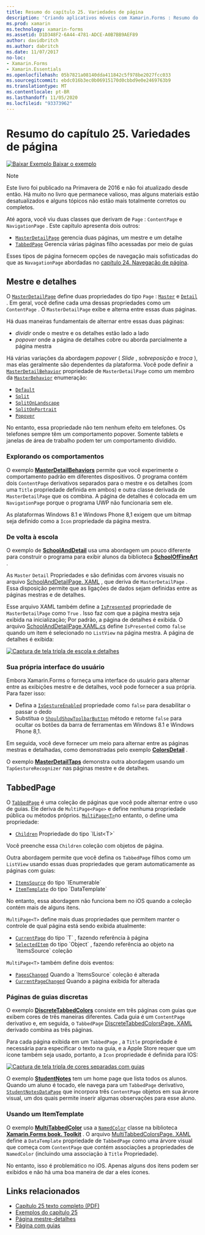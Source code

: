 ```yaml
---
title: Resumo do capítulo 25. Variedades de página
description: 'Criando aplicativos móveis com Xamarin.Forms : Resumo do capítulo 25. Variedades de página'
ms.prod: xamarin
ms.technology: xamarin-forms
ms.assetid: D1D348F2-6A44-4781-ADCE-A0B7BB9AEF89
author: davidbritch
ms.author: dabritch
ms.date: 11/07/2017
no-loc:
- Xamarin.Forms
- Xamarin.Essentials
ms.openlocfilehash: 05b7821a08140dda411842c5f978be2027fcc033
ms.sourcegitcommit: ebdc016b3ec0b06915170d0cbbd9e0e2469763b9
ms.translationtype: MT
ms.contentlocale: pt-BR
ms.lasthandoff: 11/05/2020
ms.locfileid: "93373962"
---
```

# <a name="summary-of-chapter-25-page-varieties"></a>Resumo do capítulo 25. Variedades de página

[![Baixar Exemplo](~/media/shared/download.png) Baixar o exemplo](https://github.com/xamarin/xamarin-forms-book-samples/tree/master/Chapter25)

> [!NOTE]
> Este livro foi publicado na Primavera de 2016 e não foi atualizado desde então. Há muito no livro que permanece valioso, mas alguns materiais estão desatualizados e alguns tópicos não estão mais totalmente corretos ou completos.

Até agora, você viu duas classes que derivam de `Page` : `ContentPage` e `NavigationPage` . Este capítulo apresenta dois outros:

- [`MasterDetailPage`](xref:Xamarin.Forms.MasterDetailPage) gerencia duas páginas, um mestre e um detalhe
- [`TabbedPage`](xref:Xamarin.Forms.TabbedPage) Gerencia várias páginas filho acessadas por meio de guias

Esses tipos de página fornecem opções de navegação mais sofisticadas do que as `NavagationPage` abordadas no [capítulo 24. Navegação de página](~/xamarin-forms/creating-mobile-apps-xamarin-forms/summaries/chapter24.md).

## <a name="master-and-detail"></a>Mestre e detalhes

O [`MasterDetailPage`](xref:Xamarin.Forms.MasterDetailPage) define duas propriedades do tipo `Page` : [`Master`](xref:Xamarin.Forms.MasterDetailPage.Master) e [`Detail`](xref:Xamarin.Forms.MasterDetailPage.Detail) . Em geral, você define cada uma dessas propriedades como um `ContentPage` . O `MasterDetailPage` exibe e alterna entre essas duas páginas.

Há duas maneiras fundamentais de alternar entre essas duas páginas:

- *dividir* onde o mestre e os detalhes estão lado a lado
- *popover* onde a página de detalhes cobre ou aborda parcialmente a página mestra

Há várias variações da abordagem *popover* ( *Slide* , *sobreposição* e *troca* ), mas elas geralmente são dependentes da plataforma. Você pode definir a [`MasterDetailBehavior`](xref:Xamarin.Forms.MasterDetailPage.MasterBehavior) propriedade de `MasterDetailPage` como um membro da [`MasterBehavior`](xref:Xamarin.Forms.MasterBehavior) enumeração:

- [`Default`](xref:Xamarin.Forms.MasterBehavior.Default)
- [`Split`](xref:Xamarin.Forms.MasterBehavior.Split)
- [`SplitOnLandscape`](xref:Xamarin.Forms.MasterBehavior.SplitOnLandscape)
- [`SplitOnPortrait`](xref:Xamarin.Forms.MasterBehavior.SplitOnPortrait)
- [`Popover`](xref:Xamarin.Forms.MasterBehavior.Popover)

No entanto, essa propriedade não tem nenhum efeito em telefones. Os telefones sempre têm um comportamento popover. Somente tablets e janelas de área de trabalho podem ter um comportamento dividido.

### <a name="exploring-the-behaviors"></a>Explorando os comportamentos

O exemplo [**MasterDetailBehaviors**](https://github.com/xamarin/xamarin-forms-book-samples/tree/master/Chapter25/MasterDetailBehaviors) permite que você experimente o comportamento padrão em diferentes dispositivos. O programa contém dois `ContentPage` derivativos separados para o mestre e os detalhes (com uma `Title` propriedade definida em ambos) e outra classe derivada de `MasterDetailPage` que os combina. A página de detalhes é colocada em um `NavigationPage` porque o programa UWP não funcionaria sem ele.

As plataformas Windows 8.1 e Windows Phone 8,1 exigem que um bitmap seja definido como a `Icon` propriedade da página mestra.

### <a name="back-to-school"></a>De volta à escola

O exemplo de [**SchoolAndDetail**](https://github.com/xamarin/xamarin-forms-book-samples/tree/master/Chapter25/SchoolAndDetail) usa uma abordagem um pouco diferente para construir o programa para exibir alunos da biblioteca [**SchoolOfFineArt**](https://github.com/xamarin/xamarin-forms-book-samples/tree/master/Libraries/SchoolOfFineArt) .

As `Master` `Detail` Propriedades e são definidas com árvores visuais no arquivo [SchoolAndDetailPage. XAML](https://github.com/xamarin/xamarin-forms-book-samples/blob/master/Chapter25/SchoolAndDetail/SchoolAndDetail/SchoolAndDetail/SchoolAndDetailPage.xaml) , que deriva de `MasterDetailPage` . Essa disposição permite que as ligações de dados sejam definidas entre as páginas mestras e de detalhes.

Esse arquivo XAML também define a [`IsPresented`](xref:Xamarin.Forms.MasterDetailPage.IsPresented) propriedade de `MasterDetailPage` como `True` . Isso faz com que a página mestra seja exibida na inicialização; Por padrão, a página de detalhes é exibida. O arquivo [SchoolAndDetailPage.XAML.cs](https://github.com/xamarin/xamarin-forms-book-samples/blob/master/Chapter25/SchoolAndDetail/SchoolAndDetail/SchoolAndDetail/SchoolAndDetailPage.xaml.cs) define `IsPresented` como `false` quando um item é selecionado no `ListView` na página mestra. A página de detalhes é exibida:

[![Captura de tela tripla de escola e detalhes](images/ch25fg09-small.png "Página de detalhes de um MasterDetailPage")](images/ch25fg09-large.png#lightbox "Página de detalhes de um MasterDetailPage")

### <a name="your-own-user-interface"></a>Sua própria interface do usuário

Embora Xamarin.Forms o forneça uma interface do usuário para alternar entre as exibições mestre e de detalhes, você pode fornecer a sua própria. Para fazer isso:

- Defina a [`IsGestureEnabled`](xref:Xamarin.Forms.MasterDetailPage.IsGestureEnabled) propriedade como `false` para desabilitar o passar o dedo
- Substitua o [`ShouldShowToolbarButton`](xref:Xamarin.Forms.MasterDetailPage.ShouldShowToolbarButton) método e retorne `false` para ocultar os botões da barra de ferramentas em Windows 8.1 e Windows Phone 8,1.

Em seguida, você deve fornecer um meio para alternar entre as páginas mestras e detalhadas, como demonstradas pelo exemplo [**ColorsDetail**](https://github.com/xamarin/xamarin-forms-book-samples/tree/master/Chapter25/ColorsDetails) .

O exemplo [**MasterDetailTaps**](https://github.com/xamarin/xamarin-forms-book-samples/tree/master/Chapter25/MasterDetailTaps) demonstra outra abordagem usando um `TapGestureRecognizer` nas páginas mestre e de detalhes.

## <a name="tabbedpage"></a>TabbedPage

O [`TabbedPage`](xref:Xamarin.Forms.TabbedPage) é uma coleção de páginas que você pode alternar entre o uso de guias. Ele deriva de `MultiPage<Page>` e define nenhuma propriedade pública ou métodos próprios. [`MultiPage<T>`](xref:Xamarin.Forms.MultiPage`1)no entanto, o define uma propriedade:

- [`Children`](xref:Xamarin.Forms.MultiPage`1.Children) Propriedade do tipo `IList<T>`

Você preenche essa `Children` coleção com objetos de página.

Outra abordagem permite que você defina os `TabbedPage` filhos como um `ListView` usando essas duas propriedades que geram automaticamente as páginas com guias:

- [`ItemsSource`](xref:Xamarin.Forms.MultiPage`1.ItemsSource) do tipo `IEnumerable`
- [`ItemTemplate`](xref:Xamarin.Forms.MultiPage`1.ItemTemplate) do tipo `DataTemplate`

No entanto, essa abordagem não funciona bem no iOS quando a coleção contém mais de alguns itens.

`MultiPage<T>` define mais duas propriedades que permitem manter o controle de qual página está sendo exibida atualmente:

- [`CurrentPage`](xref:Xamarin.Forms.MultiPage`1.CurrentPage) do tipo `T` , fazendo referência à página
- [`SelectedItem`](xref:Xamarin.Forms.MultiPage`1.SelectedItem) do tipo `Object` , fazendo referência ao objeto na `ItemsSource` coleção

`MultiPage<T>` também define dois eventos:

- [`PagesChanged`](xref:Xamarin.Forms.MultiPage`1.PagesChanged) Quando a `ItemsSource` coleção é alterada
- [`CurrentPageChanged`](xref:Xamarin.Forms.MultiPage`1.CurrentPageChanged) Quando a página exibida for alterada

### <a name="discrete-tab-pages"></a>Páginas de guias discretas

O exemplo [**DiscreteTabbedColors**](https://github.com/xamarin/xamarin-forms-book-samples/tree/master/Chapter25/DiscreteTabbedColors) consiste em três páginas com guias que exibem cores de três maneiras diferentes. Cada guia é um `ContentPage` derivativo e, em seguida, o `TabbedPage` [DiscreteTabbedColorsPage. XAML](https://github.com/xamarin/xamarin-forms-book-samples/blob/master/Chapter25/DiscreteTabbedColors/DiscreteTabbedColors/DiscreteTabbedColors/DiscreteTabbedColorsPage.xaml) derivado combina as três páginas.

Para cada página exibida em um `TabbedPage` , a `Title` propriedade é necessária para especificar o texto na guia, e a Apple Store requer que um ícone também seja usado, portanto, a `Icon` propriedade é definida para IOS:

[![Captura de tela tripla de cores separadas com guias](images/ch25fg13-small.png "TabbedPage")](images/ch25fg13-large.png#lightbox "TabbedPage")

O exemplo [**StudentNotes**](https://github.com/xamarin/xamarin-forms-book-samples/tree/master/Chapter25/StudentNotes) tem um home page que lista todos os alunos. Quando um aluno é tocado, ele navega para um `TabbedPage` derivativo, [`StudentNotesDataPage`](https://github.com/xamarin/xamarin-forms-book-samples/blob/master/Chapter25/StudentNotes/StudentNotes/StudentNotes/StudentNotesDataPage.xaml) que incorpora três `ContentPage` objetos em sua árvore visual, um dos quais permite inserir algumas observações para esse aluno.

### <a name="using-an-itemtemplate"></a>Usando um ItemTemplate

O exemplo [**MultiTabbedColor**](https://github.com/xamarin/xamarin-forms-book-samples/tree/master/Chapter25/MultiTabbedColors) usa a [`NamedColor`](https://github.com/xamarin/xamarin-forms-book-samples/blob/master/Libraries/Xamarin.FormsBook.Toolkit/Xamarin.FormsBook.Toolkit/NamedColor.cs) classe na biblioteca [**Xamarin.Forms book. Toolkit**](https://github.com/xamarin/xamarin-forms-book-samples/tree/master/Libraries/Xamarin.FormsBook.Toolkit) . O arquivo [MultiTabbedColorsPage. XAML](https://github.com/xamarin/xamarin-forms-book-samples/blob/master/Chapter25/MultiTabbedColors/MultiTabbedColors/MultiTabbedColors/MultiTabbedColorsPage.xaml) define a `DataTemplate` propriedade de `TabbedPage` como uma árvore visual que começa com `ContentPage` que contém associações a propriedades de `NamedColor` (incluindo uma associação à `Title` Propriedade).

No entanto, isso é problemático no iOS. Apenas alguns dos itens podem ser exibidos e não há uma boa maneira de dar a eles ícones.

## <a name="related-links"></a>Links relacionados

- [Capítulo 25 texto completo (PDF)](https://download.xamarin.com/developer/xamarin-forms-book/XamarinFormsBook-Ch25-Apr2016.pdf)
- [Exemplos do capítulo 25](https://github.com/xamarin/xamarin-forms-book-samples/tree/master/Chapter25)
- [Página mestre-detalhes](~/xamarin-forms/app-fundamentals/navigation/master-detail-page.md)
- [Página com guias](~/xamarin-forms/app-fundamentals/navigation/tabbed-page.md)
